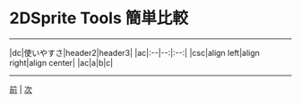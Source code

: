 
# 2DSprite Tools 簡単比較 

--- 

|dc|使いやすさ|header2|header3|
|ac|:--|--:|:--:|
|csc|align left|align right|align center|
|ac|a|b|c| 

---


[前](https://github.com/175B005/weekreport4) | [次](https://github.com/175B005/weekreport6)
